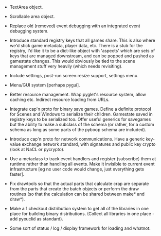 * TextArea object.

* Scrollable area object.

* Replace old (removed) event debugging with an integrated event debugging system.

* Introduce standard registry keys that all games share. This is also where we'd
  stick game metadata, player data, etc. There is a stub for the registry, I'd
  like it to be a dict-like object with 'aspects' which are sets of keys that are
  managed downstream, and can be popped and pushed as gamestate changes. This would
  obviously be tied to the scene management stuff very heavily (which needs
  revisiting).

* Include settings, post-run screen resize support, settings menu.

* Menu/GUI system [perhaps pygui].

* Better resource management. Wrap pyglet's resource system, allow caching etc.
  Indirect resource loading from URLs.

* Integrate cap'n proto for binary save games. Define a definite protocol for
  Scenes and Windows to serialize their children. Gamestate saved in registry
  keys to be serialized too. Offer useful generics for savegames but the ability
  to make a subclass of the schema (or rather, for a custom schema as long as
  some parts of the pyboop schema are included).

* Introduce cap'n proto for network communications. Have a generic key-value
  exchange network standard, with signatures and public key crypto (look
  at NaCL or pycrypto).

* Use a metaclass to track event handlers and register (subscribe) them at
  runtime rather than handling all events. Make it invisible to current
  event infrastructure [eg no user code would change, just everything gets
  faster].

* Fix drawtools so that the actual parts that calculate crap are separate
  from the parts that create the batch objects or perform the draw routines
  (so that the calculation can be shared between make* and draw*).

* Make a 1 checkout distribution system to get all of the libraries in one
  place for building binary distributions. (Collect all libraries in one
  place - add pyeuclid as standard).

* Some sort of status / log / display framework for loading and whatnot.

